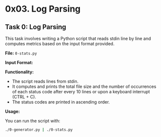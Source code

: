 # 0x03. Log Parsing

## Task 0: Log Parsing

This task involves writing a Python script that reads stdin line by line and computes metrics based on the input format provided.

**File:** `0-stats.py`

**Input Format:**

**Functionality:**

- The script reads lines from stdin.
- It computes and prints the total file size and the number of occurrences of each status code after every 10 lines or upon a keyboard interrupt (CTRL + C).
- The status codes are printed in ascending order.

**Usage:**

You can run the script with:

```bash
./0-generator.py | ./0-stats.py
